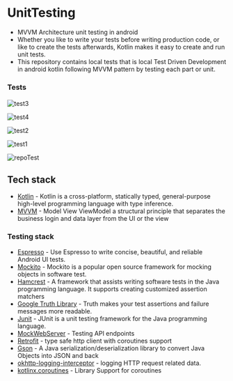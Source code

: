 # UnitTesting
- MVVM Architecture unit testing in android 
- Whether you like to write your tests before writing production code, or like to create the tests afterwards, Kotlin makes it easy to create and run unit tests.
- This repository contains local tests that is local Test Driven Development in android kotlin following MVVM pattern by testing each part or unit.

### Tests

#### 

![test3](https://github.com/MuindiStephen/UnitTesting/assets/57146128/ff318481-d602-4fd0-b398-9a2bdb840534)

![test4](https://github.com/MuindiStephen/UnitTesting/assets/57146128/1ac2f8d3-c167-40a9-85d1-d4f20363815b)

![test2](https://github.com/MuindiStephen/UnitTesting/assets/57146128/df7d6bcb-e643-4715-9f35-ad8df3fe9cf2)

![test1](https://github.com/MuindiStephen/UnitTesting/assets/57146128/4bee27aa-dd9c-49b0-9356-0931190067ad)

![repoTest](https://github.com/MuindiStephen/UnitTesting/assets/57146128/1ec97af4-b43f-496b-a304-7acc147b1cf4)


## Tech stack
- [Kotlin](https://kotlinlang.org/) - Kotlin is a cross-platform, statically typed, general-purpose high-level programming language with type inference.
- [MVVM]() - Model View ViewModel a structural principle that separates the business login and data layer from the UI or the view

### Testing stack
  - [Espresso](https://developer.android.com/training/testing/espresso) - Use Espresso to write concise, beautiful, and reliable Android UI tests.
  - [Mockito](https://github.com/mockito/mockito) - Mockito is a popular open source framework for mocking objects in software test.
  - [Hamcrest](http://hamcrest.org/JavaHamcrest/) - A framework that assists writing software tests in the Java programming language. It supports creating customized assertion matchers
  - [Google Truth Library](https://github.com/google/truth) - Truth makes your test assertions and failure messages more readable.
  - [Junit](https://junit.org/junit4/) - JUnit is a unit testing framework for the Java programming language.
  - [MockWebServer](https://github.com/square/okhttp/tree/master/mockwebserver) - Testing API endpoints 
  - [Retrofit](https://square.github.io/retrofit/) - type safe http client with coroutines support
  - [Gson](https://github.com/google/gson) - A Java serialization/deserialization library to convert Java Objects into JSON and back
  - [okhttp-logging-interceptor](https://github.com/square/okhttp/blob/master/okhttp-logging-interceptor/README.md) - logging HTTP request related data.
  - [kotlinx.coroutines](https://github.com/Kotlin/kotlinx.coroutines) - Library Support for coroutines











